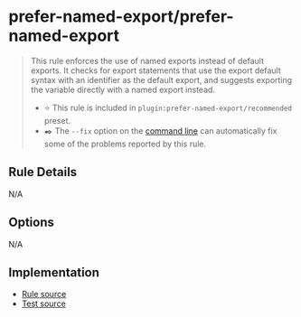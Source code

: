 # prefer-named-export/prefer-named-export

> This rule enforces the use of named exports instead of default exports. It checks for export statements that use the export default syntax with an identifier as the default export, and suggests exporting the variable directly with a named export instead.
>
> - ⭐️ This rule is included in `plugin:prefer-named-export/recommended` preset.
> - ✒️ The `--fix` option on the [command line](https://eslint.org/docs/user-guide/command-line-interface#fixing-problems) can automatically fix some of the problems reported by this rule.

## Rule Details

N/A

## Options

N/A

## Implementation

- [Rule source](../../src/rules/prefer-named-export.ts)
- [Test source](../../tests/rules/prefer-named-export.ts)
